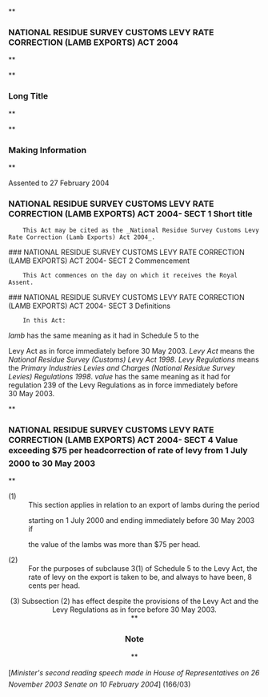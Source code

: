 **

###  NATIONAL RESIDUE SURVEY CUSTOMS LEVY RATE CORRECTION (LAMB EXPORTS) ACT 2004 
**


**

###  Long Title 
**



**

###  Making Information 
**



Assented to 27 February 2004

###  NATIONAL RESIDUE SURVEY CUSTOMS LEVY RATE CORRECTION (LAMB EXPORTS) ACT 2004- SECT 1  Short title 
<dl compact="">

		This Act may be cited as the _National Residue Survey Customs Levy Rate Correction (Lamb Exports) Act 2004_.

 </dl>
###  NATIONAL RESIDUE SURVEY CUSTOMS LEVY RATE CORRECTION (LAMB EXPORTS) ACT 2004- SECT 2  Commencement 
<dl compact="">

		This Act commences on the day on which it receives the Royal Assent.

 </dl>
###  NATIONAL RESIDUE SURVEY CUSTOMS LEVY RATE CORRECTION (LAMB EXPORTS) ACT 2004- SECT 3  Definitions 
<dl compact="">

		In this Act:

 </dl>
<dl compact=""><dl compact="">

_lamb_ has the same meaning as it had in Schedule&#160;5 to the

Levy Act as in force immediately before 30&#160;May 2003\. _Levy Act_ means the _National Residue Survey (Customs) Levy Act 1998_. _Levy Regulations_ means the _Primary Industries Levies and Charges (National Residue Survey Levies) Regulations 1998_. _value_ has the same meaning as it had for regulation 239 of the Levy Regulations as in force immediately before 30&#160;May 2003\.  </dl></dl>

**

###  NATIONAL RESIDUE SURVEY CUSTOMS LEVY RATE CORRECTION (LAMB EXPORTS) ACT 2004- SECT 4  Value exceeding $75 per head&#151;correction of rate of levy from 1&#160;July 2000 to 30&#160;May 2003 
**

<dl compact=""><dl compact="">

<dt>(1)</dt><dd>This section applies in relation to an export of lambs during the period

starting on 1&#160;July 2000 and ending immediately before 30&#160;May 2003 if

the value of the lambs was more than $75 per head.</dd> <dt>(2)</dt><dd>For the purposes of subclause 3(1) of Schedule&#160;5 to the Levy Act, the rate of levy on the export is taken to be, and always to have been, 8 cents per head. </dd> </dl></dl>

<center>	(3)	Subsection&#160;(2) has effect despite the provisions of the Levy Act and the Levy Regulations as in force before 30&#160;May 2003.</center>
  <center>**

###  Note 
**</center>   [_Minister&apos;s second reading speech made in_
 _House of Representatives on 26 November 2003_
 _Senate on 10 February 2004_]
 (166/03) 



